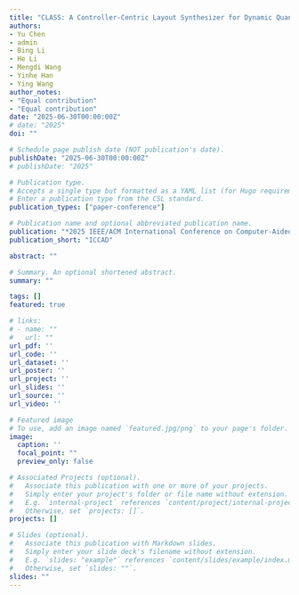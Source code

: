```yaml
---
title: "CLASS: A Controller-Centric Layout Synthesizer for Dynamic Quantum Circuits"
authors:
- Yu Chen
- admin
- Bing Li
- He Li
- Mengdi Wang
- Yinhe Han
- Ying Wang
author_notes:
- "Equal contribution"
- "Equal contribution"
date: "2025-06-30T00:00:00Z"
# date: "2025"
doi: ""

# Schedule page publish date (NOT publication's date).
publishDate: "2025-06-30T00:00:00Z"
# publishDate: "2025"

# Publication type.
# Accepts a single type but formatted as a YAML list (for Hugo requirements).
# Enter a publication type from the CSL standard.
publication_types: ["paper-conference"]

# Publication name and optional abbreviated publication name.
publication: "*2025 IEEE/ACM International Conference on Computer-Aided Design (ICCAD). Acceptance Ratio: 24.7%*"
publication_short: "ICCAD"

abstract: ""

# Summary. An optional shortened abstract.
summary: ""

tags: []
featured: true

# links:
# - name: ""
#   url: ""
url_pdf: ''
url_code: ''
url_dataset: ''
url_poster: ''
url_project: ''
url_slides: ''
url_source: ''
url_video: ''

# Featured image
# To use, add an image named `featured.jpg/png` to your page's folder. 
image:
  caption: ''
  focal_point: ""
  preview_only: false

# Associated Projects (optional).
#   Associate this publication with one or more of your projects.
#   Simply enter your project's folder or file name without extension.
#   E.g. `internal-project` references `content/project/internal-project/index.md`.
#   Otherwise, set `projects: []`.
projects: []

# Slides (optional).
#   Associate this publication with Markdown slides.
#   Simply enter your slide deck's filename without extension.
#   E.g. `slides: "example"` references `content/slides/example/index.md`.
#   Otherwise, set `slides: ""`.
slides: ""
---
```

